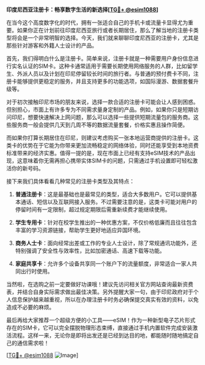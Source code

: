 **印度尼西亚注册卡：畅享数字生活的新选择[[TG💪+ @esim1088](https://t.me/s/esim1088)]**

在当今这个高度数字化的时代，拥有一张适合自己的手机卡或流量卡显得尤为重要。如果你正在计划前往印度尼西亚旅行或者长期居住，那么了解当地的注册卡类型将会是一个非常明智的选择。今天，我们就来聊聊印度尼西亚的注册卡，尤其是那些针对游客和外籍人士设计的产品。

首先，我们得明白什么是注册卡。简单来说，注册卡就是一种需要用户身份信息进行实名认证的SIM卡。这种卡通常适用于需要长期使用网络服务的人群，比如留学生、外派人员以及计划在印尼停留较长时间的旅行者。与普通的预付费卡不同，注册卡能够提供更稳定的服务，并且支持更多的功能选项，如国际漫游、数据套餐升级等。

对于初次接触印尼市场的朋友来说，选择一款合适的注册卡可能会让人感到困惑。但别担心，市面上有许多专为不同需求量身定制的产品。例如，如果你只是短期访问印尼，想要快速解决上网问题，那么可以选择一些提供短期流量包的服务商。这些服务商一般会提供几天到几周不等的数据流量套餐，价格实惠且操作简便。

而如果你打算长期居住在印尼，则建议考虑购买一张本地运营商提供的注册卡。这类卡的优势在于它能为你带来更加流畅稳定的网络体验，同时还能享受到本地资费标准带来的经济实惠。值得一提的是，现在市面上已经有支持eSIM技术的产品出现，这意味着你无需再担心携带实体SIM卡的问题，只需通过手机设置即可轻松激活你的新号码。

接下来我们具体看看几种常见的注册卡类型及其特点：

1. **普通注册卡**：这是最基础也是最常见的类型，适合大多数用户。它可以提供基本通话、短信以及互联网接入服务。不过需要注意的是，这类卡可能对用户的停留时间有一定限制，超过规定期限后需重新续费才能继续使用。

2. **学生专用卡**：针对在校学生推出的一种优惠方案，不仅价格低廉而且往往包含丰富的学习资源链接，帮助学生更好地适应异国环境。

3. **商务人士卡**：面向经常出差或工作的专业人士设计，除了常规通讯功能外，还特别强调了安全性与效率性，比如加密通话、高速下载等功能。

4. **家庭共享卡**：允许多个设备共享同一个账户下的流量额度，非常适合一家人共同出行时使用。

当然啦，在选购之前一定要做好功课哦！建议先访问相关官方网站查询最新资费表，并结合自身实际需求做出最佳决策。另外提醒大家一句，由于印尼政府对于个人信息保护越来越重视，所以在办理注册卡时务必确保提交真实有效的资料，以免造成不必要的麻烦。

最后再给大家推荐一个超级方便的小工具——eSIM！作为一种新型电子芯片形式存在的SIM卡，它可以完全摆脱物理形态束缚，直接通过手机内置软件完成安装激活流程。这样一来，无论你是即将出发还是已经到达目的地，都能随时随地搞定自己的通信需求啦！

[[TG💪+ @esim1088](https://t.me/s/esim1088) ![Image](https://i.postimg.cc/4NQfJmqS/Snipaste-2025-05-13-00-14-12.png)]